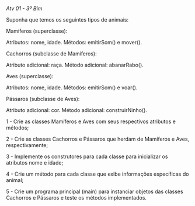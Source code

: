 *Atv 01 - 3º Bim*

Suponha que temos os seguintes tipos de animais:

Mamíferos (superclasse):

Atributos: nome, idade.
Métodos: emitirSom() e mover().


Cachorros (subclasse de Mamíferos):

Atributo adicional: raça.
Método adicional: abanarRabo().

Aves (superclasse):

Atributos: nome, idade.
Métodos: emitirSom() e voar().

Pássaros (subclasse de Aves):

Atributo adicional: cor.
Método adicional: construirNinho().


1 - Crie as classes Mamíferos e Aves com seus respectivos atributos e métodos;

2 - Crie as classes Cachorros e Pássaros que herdam de Mamíferos e Aves, respectivamente;

3 - Implemente os construtores para cada classe para inicializar os atributos nome e idade;

4 - Crie um método para cada classe que exibe informações específicas do animal;

5 - Crie um programa principal (main) para instanciar objetos das classes Cachorros e Pássaros e teste os métodos implementados.
